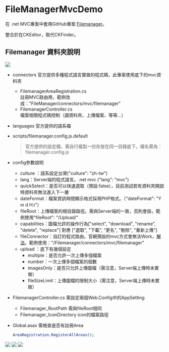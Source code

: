 # FileManagerMvcDemo

在 .net MVC專案中套用GitHub專案 [Filemanager](https://github.com/simogeo/Filemanager)。

整合於在CKEditor，取代CKFinder。

## Filemanager 資料夾說明
[<img src="https://raw.githubusercontent.com/kkman021/FileManagerMvcDemo/master/folder.png">](資料夾結構)
*   connectors  官方提供多種程式語言實做的程式碼，此專案使用底下的mvc資料夾
    *   FilemanagerAreaRegistration.cs  
     註冊MVC路由用，範例改成："FileManager/connectors/mvc/filemanager"
    *   FilemanagerController.cs  
    檔案相關程式碼控制（讀資料夾、上傳檔案、等等...）
*   languages   官方提供的語系檔
*   scripts/filemanager.config.js.default
    >官方提供的設定檔，需自行複製一份存放在同一目錄底下。檔名需為：filemanager.config.js
*   config參數說明
    * culture ：語系設定台灣("culture": "zh-tw")
    * lang：Server端的程式語言。.net mvc ("lang": "mvc")
    * quickSelect：是否可以快速選取（預設:false），目前測試若有資料夾開啟時資料夾無法進入下一層
    * dateFormat：檔案資訊時間顯示格式採用PHP格式。（"dateFormat": "Y m d H:i"）
    * fileRoot：上傳檔案的根目錄路徑。需與Server端的一致，否則會掛。範例使用"fileRoot": "/Upload/"
    * capabilities：圖檔允許的操作行為["select", "download", "rename", "delete", "replace"] 對應 ["選取", "下載", "更名", "刪除", "重新上傳"]
    * fileConnector：自訂的程式路由。官網預設的mvc方式會無法Work，[解法](https://github.com/simogeo/Filemanager)。範例使用："/Filemanager/connectors/mvc/filemanager"
    * upload ：底下有幾個設定
        *  multiple：是否允許一次上傳多個檔案
        *  number：一次上傳多個檔案的個數
        *  imagesOnly：是否只允許上傳圖檔（需注意，Server端上傳時未實做）
        *  fileSizeLimit：上傳圖檔的限制大小（需注意，Server端上傳時未實做）

* FilemanagerController.cs 需設定兩個Web.Config中的AppSetting
    * Filemanager_RootPath 需與fileRoot相同
    * Filemanager_IconDirectory icon的檔案路徑

* Global.asax 需檢查是否有註冊Area
    ```sh
    AreaRegistration.RegisterAllAreas();
    ```
[<img src="https://raw.githubusercontent.com/kkman021/FileManagerMvcDemo/master/view1.png">](實際畫面1)
[<img src="https://raw.githubusercontent.com/kkman021/FileManagerMvcDemo/master/view2.png">](實際畫面2)
[<img src="https://raw.githubusercontent.com/kkman021/FileManagerMvcDemo/master/view3.png">](實際畫面3)

